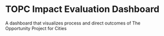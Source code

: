 # TOPC Impact Evaluation Dashboard
A dashboard that visualizes process and direct outcomes of The Opportunity Project for Cities
